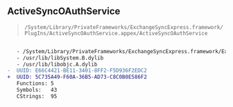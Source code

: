 ## ActiveSyncOAuthService

> `/System/Library/PrivateFrameworks/ExchangeSyncExpress.framework/PlugIns/ActiveSyncOAuthService.appex/ActiveSyncOAuthService`

```diff

   - /System/Library/PrivateFrameworks/ExchangeSyncExpress.framework/ExchangeSyncExpress
   - /usr/lib/libSystem.B.dylib
   - /usr/lib/libobjc.A.dylib
-  UUID: E66C4421-BE11-3401-8FF2-F5D936F2EDC2
+  UUID: 5C735A49-F60A-36B5-AD73-C8C0B0E586F2
   Functions: 5
   Symbols:   43
   CStrings:  95

```
